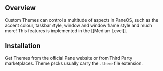## Overview
Custom Themes can control a multitude of aspects in PaneOS, such as the accent colour, taskbar style, window and window frame style and much more! This features is implemented in the [[Medium Level]].

## Installation
Get Themes from the official Pane website or from Third Party marketplaces. Theme packs usually carry the `.theme` file extension.
